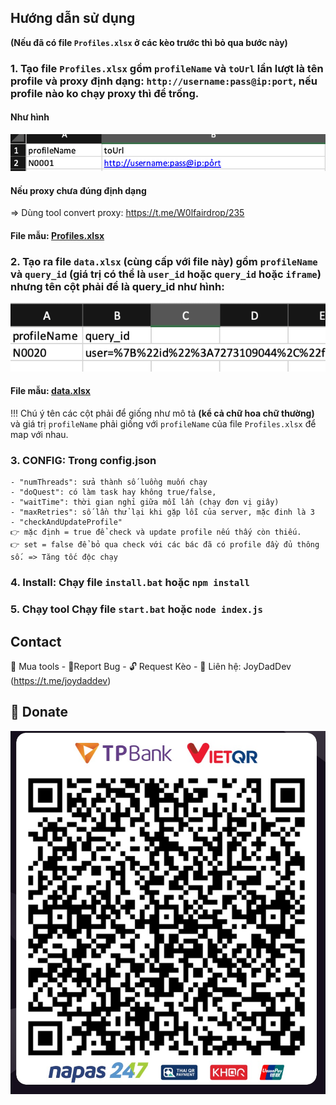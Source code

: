 ## Hướng dẫn sử dụng

**(Nếu đã có file `Profiles.xlsx` ở các kèo trước thì bỏ qua bước này)**
### 1. Tạo file `Profiles.xlsx` gồm `profileName` và `toUrl` lần lượt là tên profile và proxy định dạng: `http://username:pass@ip:port`, nếu profile nào ko chạy proxy thì để trống.

#### Như hình 
![before](images/profile_before.png)

#### Nếu proxy chưa đúng định dạng 
=> Dùng tool convert proxy: https://t.me/W0lfairdrop/235

#### File mẫu: [Profiles.xlsx](Profiles.xlsx)

### 2. Tạo ra file `data.xlsx` (cùng cấp với file này) gồm `profileName` và `query_id` (giá trị có thể là `user_id` hoặc `query_id` hoặc `iframe`) nhưng tên cột phải để là query_id như hình:

![after](images/data.xlsx.png)

#### File mẫu: [data.xlsx](data.xlsx)

!!!
Chú ý tên các cột phải để giống như mô tả **(kể cả chữ hoa chữ thường)** và giá trị `profileName` phải giống với `profileName` của file `Profiles.xlsx` để map với nhau.

### 3. CONFIG: Trong config.json 
```
- "numThreads": sửa thành số luồng muốn chạy
- "doQuest": có làm task hay không true/false,
- "waitTime": thời gian nghỉ giữa mỗi lần (chạy đơn vị giây)
- "maxRetries": số lần thử lại khi gặp lỗi của server, mặc đinh là 3
- "checkAndUpdateProfile" 
👉 mặc định = true để check và update profile nếu thấy còn thiếu.
👉 set = false để bỏ qua check với các bác đã có profile đầy đủ thông số. => Tăng tốc độc chạy
```

### 4. Install: Chạy file `install.bat` hoặc ```npm install```

### 5. Chạy tool Chạy file `start.bat` hoặc ```node index.js```


## Contact
🛒 Mua tools - 🐞Report Bug - 🔓 Request Kèo - 🛫 Liên hệ: JoyDadDev (https://t.me/joydaddev)

## 🎁 Donate
![qr_code](tpbank.png)

